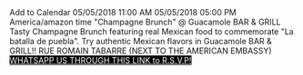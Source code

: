 <html>
<head>
<!-- Go to www.addthis.com/dashboard to customize your tools --> <script type="text/javascript" src="//s7.addthis.com/js/300/addthis_widget.js#pubid=ra-5ae0124d0ca2f50c"></script>
<!-- AddEvent script -->
<script type="text/javascript" src="https://addevent.com/libs/atc/1.6.1/atc.min.js" async defer></script>

<style> body{
       
    background-image: url('invitacion_fondo_github.jpg');
    background-size: 100%;
    min-heigt:5200px;
            
}
header {
  display: none;
}

mark { 
    background-color: black;
    color: white;
    
}


a {

color:white;
 background-color: black;

}
</style>
</head>
<body>

<!-- Button code -->
<div title="Add to Calendar" class="addeventatc" data-direct="google">
    Add to Calendar
    <span class="start">05/05/2018 11:00 AM</span>
    <span class="end">05/05/2018 05:00 PM</span>
    <span class="timezone">America/amazon time</span>
    <span class="title">"Champagne Brunch" @ Guacamole BAR & GRILL </span>
    <span class="description">Tasty Champagne Brunch featuring real Mexican food to commemorate "La batalla de puebla". Try authentic Mexican flavors in Guacamole BAR & GRILL!!</span>
    <span class="location">RUE ROMAIN TABARRE (NEXT TO THE AMERICAN EMBASSY)</span>
</div>
<mark><a href="https://api.whatsapp.com/send?phone=+50946686890&text=Hello, I contacted you through your Cinco de Mayo website to R.S.V.P." class="social-icon whatsapp">WHATSAPP US THROUGH THIS LINK to R.S.V.P! </a></mark>

</body>
</html>


